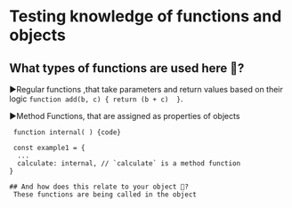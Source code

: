 # Testing knowledge of functions and objects

## What types of functions are used here 🤔?

▶Regular functions ,that take parameters and return values based on their logic ```function add(b, c) {
  return (b + c)  }```.

▶Method Functions, that are assigned as properties of objects 
```
 function internal( ) {code}

 const example1 = {
  ...
  calculate: internal, // `calculate` is a method function
}

## And how does this relate to your object 🤔?
 These functions are being called in the object 